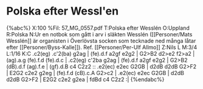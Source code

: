 # Polska efter Wessl'en

{%abc%}
X:100
%Fil: 57_MG_0557.pdf
T:Polska efter Wesslén
O:Uppland
R:Polska
N:Ur en notbok som gått i arv i släkten Wesslén ([[Personer/Mats Wesslén]] är organisten i Överlövsta socken som tecknade ned många låtar efter [[Personer/Byss-Kalle]]). Ref. [[Personer/Per-Ulf Allmo]]
Z:Nils L
M:3/4
L:1/16
K:C
.c2(eg) .c'2(ba) g2ag | (fe).d.f a2gf e2g2 | G2>B2 d2>e2 f2>a2 | (ag).a.g (fe).f.d (fe).d.c |
.c2(eg)  c'2ba   g2ag | (fe).d.f a2gf e2g2 | G2>B2 (dB).d.f (ag).f.e | (gf).d.B c4 C2z2 ::
.e2(ec) e2ec G2GB | d2dB d2dB G2>F2 | E2G2 c2e2 g2eg | (fe).f.d (cB).c.A G2>c2 |
.e2(ec) e2ec G2GB | d2dB d2dB G2>F2 | E2G2 c2e2 g2ea | fdBd c4 C2z2 :|
{%endabc%}
